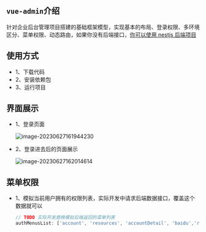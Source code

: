 ## `vue-admin`介绍

针对企业后台管理项目搭建的基础框架模型，实现基本的布局、登录权限、多环境区分、菜单权限、动态路由，如果你没有后端接口，[你可以使用 nestjs 后端项目](https://github.com/kuangshp/nestjs-mysql-api)

## 使用方式

- 1、下载代码
- 2、安装依赖包
- 3、运行项目

## 界面展示

- 1、登录页面

  ![image-20230627161944230](D:\vue3-admin\assets\image-20230627161944230.png)

- 2、登录进去后的页面展示

  ![image-20230627162014614](D:\vue3-admin\assets\image-20230627162014614.png)

## 菜单权限

- 1、模拟当前用户拥有的权限列表，实际开发中请求后端数据接口，覆盖这个数据就可以

  ```js
  // TODO 实际开发替换模拟后端返回的菜单列表
  authMenusList: ['account', 'resources', 'accountDetail', 'baidu','role'],
  ```

